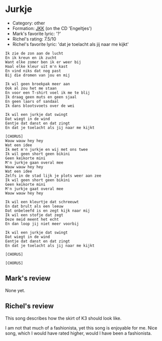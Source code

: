 # Jurkje

 * Category: other
 * Formation: [JKK](Jkk.md) (on the CD 'Engeltjes')
 * Mark's favorite lyric: '?'
 * Richel's rating: 7.5/10
 * Richel's favorite lyric: 'dat je toelacht als jij naar me kijkt'

```
Ik zie de zon aan de lucht
En ik kreun en ik zucht
Want elke zomer ben ik er weer bij
Haal elke kleur uit m'n kast
En vind niks dat nog past
Bij die dromen van jou en mij

Ik wil geen broekpak meer aan
Ook al zou het me staan
En voor een T-shirt voel ik me te blij
Ik draag geen muts en geen sjaal
En geen laars of sandaal
Ik dans blootsvoets over de wei

Ik wil een jurkje dat swingt
Dat wiegt in de wind
Eentje dat danst en dat zingt
En dat je toelacht als jij naar me kijkt

[CHORUS]
Wauw wauw hey hey
Wat een idee
Ik met m'n jurkje en wij met ons twee
Ik wil geen short geen bikini
Geen keikorte mini
M'n jurkje gaan overal mee
Wauw wauw hey hey
Wat een idee
Zelfs in de stad lijk je plots weer aan zee
Ik wil geen short geen bikini
Geen keikorte mini
M'n jurkje gaat overal mee
Wauw wauw hey hey

Ik wil een kleurtje dat schreeuwt
En dat brult als een leeuw
Dat onbeleefd is en zegt kijk naar mij
Ik wil een stofje dat zegt
Deze meid meent het echt
En dan loop jij niet meer voorbij

Ik wil een jurkje dat swingt
Dat wiegt in de wind
Eentje dat danst en dat zingt
En dat je toelacht als jij naar me kijkt

[CHORUS]

[CHORUS]
```

## Mark's review

None yet.

## Richel's review

This song describes how the skirt of K3 should look like.

I am not that much of a fashionista, yet this song is enjoyable for me. Nice song, which I would have rated higher, would I have been a fashionista.
